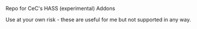 Repo for CeC's HASS (experimental) Addons

Use at your own risk - these are useful for me but not supported in any way.
